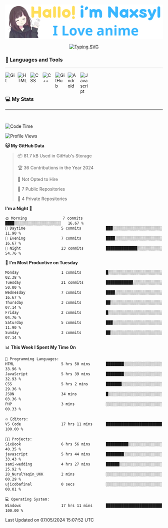 <p align="center"><a href="https://github.com/Naxsyl"><img width=580px alt="Hello, I'm Naxsyl. I Love Anime" src="img/banner.png" /></a></p>

<p align="center">
<a href="https://git.io/typing-svg"><img src="https://readme-typing-svg.herokuapp.com?font=Fira+Code&weight=600&size=22&pause=1000&center=true&vCenter=true&random=false&width=435&lines=Newbie+Programmer;Back-end+web+and+app+developer;Learn+Something+Interesting" alt="Typing SVG" /></a>
</p>

### 🧰 Languages and Tools

---

<img align="left" alt="Git" width="30px" style="padding-right:10px;" src="https://cdn.jsdelivr.net/gh/devicons/devicon/icons/git/git-original.svg" />
<img align="left" alt="HTML" width="30px" style="padding-right:10px;" src="https://cdn.jsdelivr.net/gh/devicons/devicon/icons/html5/html5-plain.svg" />
<img align="left" alt="CSS" width="30px" style="padding-right:10px;" src="https://cdn.jsdelivr.net/gh/devicons/devicon/icons/css3/css3-plain.svg" />
<img align="left" alt="C++" width="30px" style="padding-right:10px;" src="https://cdn.jsdelivr.net/gh/devicons/devicon/icons/cplusplus/cplusplus-line.svg" />
<img align="left" alt="GitHub" width="30px" style="padding-right:10px;" src="https://cdn.jsdelivr.net/gh/devicons/devicon/icons/github/github-original.svg" />
<img align="left" alt="Android" width="30px" style="padding-right:10px;" src="https://cdn.jsdelivr.net/gh/devicons/devicon/icons/android/android-plain.svg" />
<img align="left" alt="Javascript" width="30px" style="padding-right:10px;" src="https://cdn.jsdelivr.net/gh/devicons/devicon@latest/icons/javascript/javascript-original.svg" />
<br>
<br>
<br>


### 💻 My Stats

---

<br>

<!--START_SECTION:waka-->
![Code Time](http://img.shields.io/badge/Code%20Time-57%20hrs%205%20mins-blue)

![Profile Views](http://img.shields.io/badge/Profile%20Views-6-blue)

**🐱 My GitHub Data** 

> 📦 81.7 kB Used in GitHub's Storage 
 > 
> 🏆 36 Contributions in the Year 2024
 > 
> 🚫 Not Opted to Hire
 > 
> 📜 7 Public Repositories 
 > 
> 🔑 4 Private Repositories 
 > 
**I'm a Night 🦉** 

```text
🌞 Morning                7 commits           ████░░░░░░░░░░░░░░░░░░░░░   16.67 % 
🌆 Daytime                5 commits           ███░░░░░░░░░░░░░░░░░░░░░░   11.90 % 
🌃 Evening                7 commits           ████░░░░░░░░░░░░░░░░░░░░░   16.67 % 
🌙 Night                  23 commits          ██████████████░░░░░░░░░░░   54.76 % 
```
📅 **I'm Most Productive on Tuesday** 

```text
Monday                   1 commits           █░░░░░░░░░░░░░░░░░░░░░░░░   02.38 % 
Tuesday                  21 commits          ████████████░░░░░░░░░░░░░   50.00 % 
Wednesday                7 commits           ████░░░░░░░░░░░░░░░░░░░░░   16.67 % 
Thursday                 3 commits           ██░░░░░░░░░░░░░░░░░░░░░░░   07.14 % 
Friday                   2 commits           █░░░░░░░░░░░░░░░░░░░░░░░░   04.76 % 
Saturday                 5 commits           ███░░░░░░░░░░░░░░░░░░░░░░   11.90 % 
Sunday                   3 commits           ██░░░░░░░░░░░░░░░░░░░░░░░   07.14 % 
```


📊 **This Week I Spent My Time On** 

```text
💬 Programming Languages: 
HTML                     5 hrs 50 mins       ████████░░░░░░░░░░░░░░░░░   33.96 % 
JavaScript               5 hrs 39 mins       ████████░░░░░░░░░░░░░░░░░   32.93 % 
CSS                      5 hrs 2 mins        ███████░░░░░░░░░░░░░░░░░░   29.36 % 
JSON                     34 mins             █░░░░░░░░░░░░░░░░░░░░░░░░   03.36 % 
PHP                      3 mins              ░░░░░░░░░░░░░░░░░░░░░░░░░   00.33 % 

🔥 Editors: 
VS Code                  17 hrs 11 mins      █████████████████████████   100.00 % 

🐱‍💻 Projects: 
SixBook                  6 hrs 56 mins       ██████████░░░░░░░░░░░░░░░   40.35 % 
javascript               5 hrs 44 mins       ████████░░░░░░░░░░░░░░░░░   33.43 % 
sami-wedding             4 hrs 27 mins       ██████░░░░░░░░░░░░░░░░░░░   25.92 % 
28_NurulYaqin_UKK        2 mins              ░░░░░░░░░░░░░░░░░░░░░░░░░   00.29 % 
ujicobafinal             0 secs              ░░░░░░░░░░░░░░░░░░░░░░░░░   00.01 % 

💻 Operating System: 
Windows                  17 hrs 11 mins      █████████████████████████   100.00 % 
```


 Last Updated on 07/05/2024 15:07:52 UTC
<!--END_SECTION:waka-->
